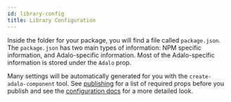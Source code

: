 ```yaml
---
id: library-config
title: Library Configuration
---
```


Inside the folder for your package, you will find a file called `package.json`. The `package.json` has two main types of information: NPM specific information, and Adalo-specific information. Most of the Adalo-specific information is stored under the `Adalo` prop.

Many settings will be automatically generated for you with the `create-adalo-component` tool. See [publishing](/docs/workflow/publishing) for a list of required props before you publish and see the [configuration docs](/docs/configuration/package-json) for a more detailed look.
